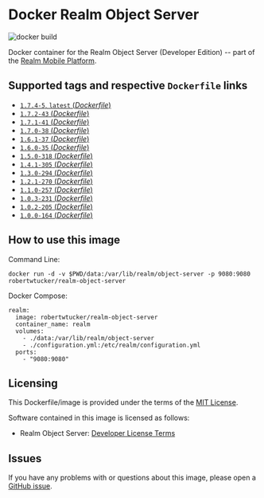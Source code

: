 # Docker Realm Object Server
![docker build](https://img.shields.io/docker/automated/robertwtucker/realm-object-server.svg)

Docker container for the Realm Object Server (Developer Edition) -- part of the [Realm Mobile Platform](https://realm.io/products/realm-mobile-platform/).

## Supported tags and respective `Dockerfile` links

* [`1.7.4-5`, `latest` (*Dockerfile*)](https://github.com/robertwtucker/docker-realm-object-server/blob/master/Dockerfile)
* [`1.7.2-43` (*Dockerfile*)](https://github.com/robertwtucker/docker-realm-object-server/blob/1.7.2-43/Dockerfile)
* [`1.7.1-41` (*Dockerfile*)](https://github.com/robertwtucker/docker-realm-object-server/blob/1.7.1-41/Dockerfile)
* [`1.7.0-38` (*Dockerfile*)](https://github.com/robertwtucker/docker-realm-object-server/blob/1.7.0-38/Dockerfile)
* [`1.6.1-37` (*Dockerfile*)](https://github.com/robertwtucker/docker-realm-object-server/blob/1.6.1-37/Dockerfile)
* [`1.6.0-35` (*Dockerfile*)](https://github.com/robertwtucker/docker-realm-object-server/blob/1.6.0-35/Dockerfile)
* [`1.5.0-318` (*Dockerfile*)](https://github.com/robertwtucker/docker-realm-object-server/blob/1.5.0-318/Dockerfile)
* [`1.4.1-305` (*Dockerfile*)](https://github.com/robertwtucker/docker-realm-object-server/blob/1.4.1-305/Dockerfile)
* [`1.3.0-294` (*Dockerfile*)](https://github.com/robertwtucker/docker-realm-object-server/blob/1.3.0-294/Dockerfile)
* [`1.2.1-270` (*Dockerfile*)](https://github.com/robertwtucker/docker-realm-object-server/blob/1.2.1-270/Dockerfile)
* [`1.1.0-257` (*Dockerfile*)](https://github.com/robertwtucker/docker-realm-object-server/blob/1.1.0-257/Dockerfile)
* [`1.0.3-231` (*Dockerfile*)](https://github.com/robertwtucker/docker-realm-object-server/blob/1.0.3-231/Dockerfile)
* [`1.0.2-205` (*Dockerfile*)](https://github.com/robertwtucker/docker-realm-object-server/blob/1.0.2-205/Dockerfile)
* [`1.0.0-164` (*Dockerfile*)](https://github.com/robertwtucker/docker-realm-object-server/blob/1.0.0-164/Dockerfile)

## How to use this image

Command Line:

```console
docker run -d -v $PWD/data:/var/lib/realm/object-server -p 9080:9080 robertwtucker/realm-object-server
```

Docker Compose:

```console
realm:
  image: robertwtucker/realm-object-server
  container_name: realm
  volumes:
    - ./data:/var/lib/realm/object-server
    - ./configuration.yml:/etc/realm/configuration.yml
  ports:
    - "9080:9080"
```

## Licensing

This Dockerfile/image is provided under the terms of the [MIT License](https://github.com/robertwtucker/docker-realm-object-server/blob/master/LICENSE).

Software contained in this image is licensed as follows:

* Realm Object Server: [Developer License Terms](https://realm.io/legal/developer-license-terms/)

## Issues

If you have any problems with or questions about this image, please open a [GitHub issue](https://github.com/robertwtucker/docker-realm-object-server/issues).
